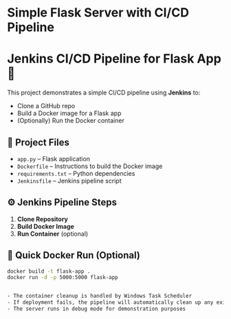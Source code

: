 # Simple Flask Server with CI/CD Pipeline

# Jenkins CI/CD Pipeline for Flask App 🚀

This project demonstrates a simple CI/CD pipeline using **Jenkins** to:

- Clone a GitHub repo
- Build a Docker image for a Flask app
- (Optionally) Run the Docker container

## 📁 Project Files

- `app.py` – Flask application
- `Dockerfile` – Instructions to build the Docker image
- `requirements.txt` – Python dependencies
- `Jenkinsfile` – Jenkins pipeline script

## ⚙️ Jenkins Pipeline Steps

1. **Clone Repository**  
2. **Build Docker Image**  
3. **Run Container** (optional)

## 🐳 Quick Docker Run (Optional)

```bash
docker build -t flask-app .
docker run -d -p 5000:5000 flask-app


- The container cleanup is handled by Windows Task Scheduler
- If deployment fails, the pipeline will automatically clean up any existing containers
- The server runs in debug mode for demonstration purposes 
